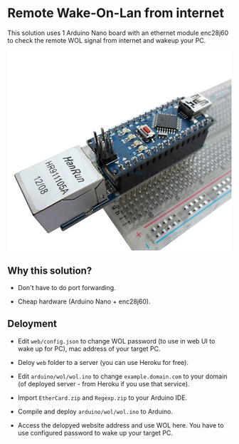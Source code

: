 # Remote Wake-On-Lan from internet

This solution uses 1 Arduino Nano board with an ethernet module enc28j60 to check the remote WOL signal from internet and wakeup your PC.

![Arduino Nano board with an ethernet module enc28j6](images/image1.jpg)

## Why this solution?

- Don't have to do port forwarding.

- Cheap hardware (Arduino Nano + enc28j60).


## Deloyment

- Edit `web/config.json` to change WOL password (to use in web UI to wake up for PC), mac address of your target PC.

- Deloy `web` folder to a server (you can use Heroku for free).

- Edit `arduino/wol/wol.ino` to change `example.domain.com` to your domain (of deployed server - from Heroku if you use that service).

- Import `EtherCard.zip` and `Regexp.zip` to your Arduino IDE.

- Compile and deploy `arduino/wol/wol.ino` to Arduino.

- Access the delopyed website address and use WOL here. You have to use configured password to wake up your target PC.
